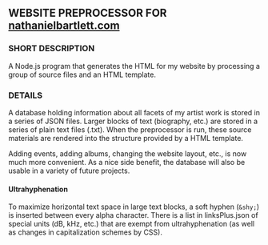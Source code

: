 ## WEBSITE PREPROCESSOR FOR [nathanielbartlett.com](http://nathanielbartlett.com)
### SHORT DESCRIPTION
A Node.js program that generates the HTML for my website by processing a group of source files and an HTML template.
### DETAILS
A database holding information about all facets of my artist work is stored in a series of JSON files. Larger blocks of text (biography, etc.) are stored in a series of plain text files (.txt). When the preprocessor is run, these source materials are rendered into the structure provided by a HTML template.

Adding events, adding albums, changing the website layout, etc., is now much more convenient. As a nice side benefit, the database will also be usable in a variety of future projects.
#### Ultrahyphenation
To maximize horizontal text space in large text blocks, a soft hyphen (`&shy;`) is inserted between every alpha character. There is a list in linksPlus.json of special units (dB, kHz, etc.) that are exempt from ultrahyphenation (as well as changes in capitalization schemes by CSS).
